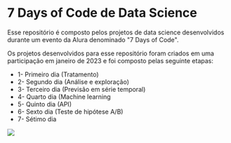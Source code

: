 <h1>7 Days of Code de Data Science</h1>

<p>Esse repositório é composto pelos projetos de data science desenvolvidos durante um evento da Alura denominado "7 Days of Code".</p>
<p>Os projetos desenvolvidos para esse repositório foram criados em uma participação em janeiro de 2023 e foi composto pelas seguinte etapas:</p>

<ul>
  <li>1- Primeiro dia (Tratamento)</li>
  <li>2- Segundo dia (Análise e exploração)</li>
  <li>3- Terceiro dia (Previsão em série temporal)</li>
  <li>4- Quarto dia (Machine learning</li>
  <li>5- Quinto dia (API)</li>
  <li>6- Sexto dia (Teste de hipótese A/B)</li>
  <li>7- Sétimo dia</li>
</ul>

![](https://images-ext-1.discordapp.net/external/6v-PoFp-F-8zyEwt-WCYTNS2JP3gJi8HC6uXB650kUg/https/7daysofcode.io/assets/img/share-img-doc.1647533642.png#vitrinedev)
